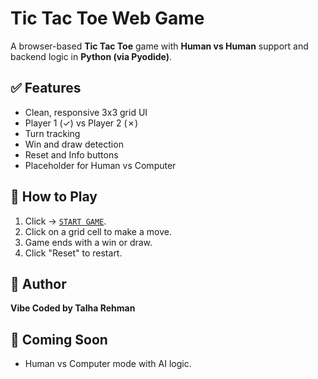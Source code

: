 # Tic Tac Toe Web Game

A browser-based **Tic Tac Toe** game with **Human vs Human** support and backend logic in **Python (via Pyodide)**.

## ✅ Features

- Clean, responsive 3x3 grid UI
- Player 1 (✓) vs Player 2 (✗)
- Turn tracking
- Win and draw detection
- Reset and Info buttons
- Placeholder for Human vs Computer

## 🚀 How to Play

1. Click -> [`START GAME`](https://talharehmanmtrkt.github.io/trk-utils-TicTacToe/).
2. Click on a grid cell to make a move.
3. Game ends with a win or draw.
4. Click "Reset" to restart.

## 👤 Author

**Vibe Coded by Talha Rehman**

## 🔮 Coming Soon

- Human vs Computer mode with AI logic.

